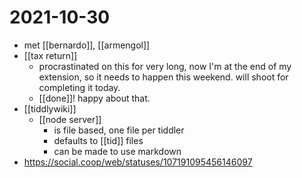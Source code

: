 # 2021-10-30

- met [[bernardo]], [[armengol]]
- [[tax return]]
  - procrastinated on this for very long, now I'm at the end of my extension, so it needs to happen this weekend. will shoot for completing it today.
  - [[done]]! happy about that.
- [[tiddlywiki]]
  - [[node server]]
    - is file based, one file per tiddler
    - defaults to [[tid]] files
    - can be made to use markdown
- https://social.coop/web/statuses/107191095456146097